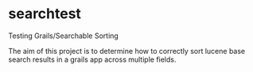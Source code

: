 # searchtest
Testing Grails/Searchable Sorting

The aim of this project is to determine how to correctly sort lucene base search results in a grails app across multiple fields.
